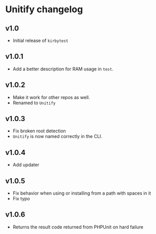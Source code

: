 # Unitify changelog

## v1.0
+ Initial release of `kirbytest`

## v1.0.1
+ Add a better description for RAM usage in `test`.

## v1.0.2
* Make it work for other repos as well.
* Renamed to `Unitify`

## v1.0.3
* Fix broken root detection
* `Unitify` is now named correctly in the CLI.

## v1.0.4
+ Add updater

## v1.0.5
* Fix behavior when using or installing from a path with spaces in it
* Fix typo

## v1.0.6
* Returns the result code returned from PHPUnit on hard failure
